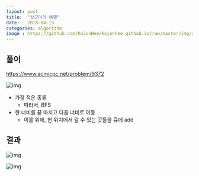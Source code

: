 ```yaml
---
layout: post
title:  "상근이의 여행"
date:   2018-04-15
categories: algorithm
image : https://github.com/KoJunHee/kojunhee.github.io/raw/master/img/algorithm.png
---
```


## 풀이



<https://www.acmicpc.net/problem/9372>

![img](https://github.com/KoJunHee/kojunhee.github.io/raw/master/img/sang00.png)

- 가장 적은 종류
  - 따라서, BFS
- 한 너비를 끝 마치고 다음 너비로 이동
  - 이를 위해, 현 위치에서 갈 수 있는 곳들을 큐에 add

## 결과

![img](https://github.com/KoJunHee/kojunhee.github.io/raw/master/img/sang01.png)

![img](https://github.com/KoJunHee/kojunhee.github.io/raw/master/img/sang02.png)









